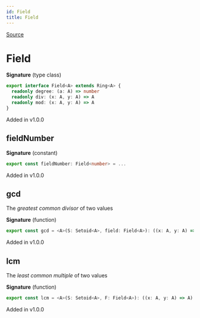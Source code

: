 ```yaml
---
id: Field
title: Field
---
```


[Source](https://github.com/gcanti/fp-ts/blob/master/src/Field.ts)

# Field

**Signature** (type class)

```ts
export interface Field<A> extends Ring<A> {
  readonly degree: (a: A) => number
  readonly div: (x: A, y: A) => A
  readonly mod: (x: A, y: A) => A
}
```

Added in v1.0.0

## fieldNumber

**Signature** (constant)

```ts
export const fieldNumber: Field<number> = ...
```

Added in v1.0.0

## gcd

The _greatest common divisor_ of two values

**Signature** (function)

```ts
export const gcd = <A>(S: Setoid<A>, field: Field<A>): ((x: A, y: A) => A) => { ... }
```

Added in v1.0.0

## lcm

The _least common multiple_ of two values

**Signature** (function)

```ts
export const lcm = <A>(S: Setoid<A>, F: Field<A>): ((x: A, y: A) => A) => { ... }
```

Added in v1.0.0
